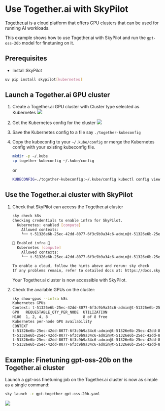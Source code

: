 # Use Together.ai with SkyPilot

[Together.ai](https://www.together.ai/) is a cloud platform that offers GPU clusters that can be used for running AI workloads.

This example shows how to use Together.ai with SkyPilot and run the `gpt-oss-20b` model for finetuning on it.

## Prerequisites

- Install SkyPilot

```bash
uv pip install skypilot[kubernetes]
```

## Launch a Together.ai GPU cluster

1. Create a Together.ai GPU cluster with Cluster type selected as Kubernetes
   ![](https://i.imgur.com/E9m0wEV.png)

2. Get the Kubernetes config for the cluster
   ![](https://i.imgur.com/90zxTXE.png)

3. Save the Kubernetes config to a file say `./together-kubeconfig`
4. Copy the kubeconfig to your `~/.kube/config` or merge the Kubernetes config with your existing kubeconfig file.
   ```bash
   mkdir -p ~/.kube
   cp together-kubeconfig ~/.kube/config
   ```
   or
   ```bash
   KUBECONFIG=./together-kubeconfig:~/.kube/config kubectl config view --flatten > /tmp/merged_kubeconfig && mv /tmp/merged_kubeconfig ~/.kube/config    
   ```


## Use the Together.ai cluster with SkyPilot

1. Check that SkyPilot can access the Together.ai cluster
   ```bash
   sky check k8s
   Checking credentials to enable infra for SkyPilot.
     Kubernetes: enabled [compute]
       Allowed contexts:
       └── t-51326e6b-25ec-42dd-8077-6f3c9b9a34c6-admin@t-51326e6b-25ec-42dd-8077-6f3c9b9a34c6: enabled.
   
   🎉 Enabled infra 🎉
     Kubernetes [compute]
       Allowed contexts:
       └── t-51326e6b-25ec-42dd-8077-6f3c9b9a34c6-admin@t-51326e6b-25ec-42dd-8077-6f3c9b9a34c6
   
   To enable a cloud, follow the hints above and rerun: sky check
   If any problems remain, refer to detailed docs at: https://docs.skypilot.co/en/latest/getting-started/installation.html
   ```
   Your Together.ai cluster is now accessible with SkyPilot.

2. Check the available GPUs on the cluster:
   ```bash
   sky show-gpus --infra k8s
   Kubernetes GPUs
   Context: t-51326e6b-25ec-42dd-8077-6f3c9b9a34c6-admin@t-51326e6b-25ec-42dd-8077-6f3c9b9a34c6
   GPU   REQUESTABLE_QTY_PER_NODE  UTILIZATION  
   H100  1, 2, 4, 8                8 of 8 free  
   Kubernetes per-node GPU availability
   CONTEXT                                                                              NODE                GPU   UTILIZATION  
   t-51326e6b-25ec-42dd-8077-6f3c9b9a34c6-admin@t-51326e6b-25ec-42dd-8077-6f3c9b9a34c6  cp-8ct86            -     0 of 0 free  
   t-51326e6b-25ec-42dd-8077-6f3c9b9a34c6-admin@t-51326e6b-25ec-42dd-8077-6f3c9b9a34c6  cp-fjqbt            -     0 of 0 free  
   t-51326e6b-25ec-42dd-8077-6f3c9b9a34c6-admin@t-51326e6b-25ec-42dd-8077-6f3c9b9a34c6  cp-hst5f            -     0 of 0 free  
   t-51326e6b-25ec-42dd-8077-6f3c9b9a34c6-admin@t-51326e6b-25ec-42dd-8077-6f3c9b9a34c6  gpu-dp-gsd6b-k4m4x  H100  8 of 8 free  
   ```


## Example: Finetuning gpt-oss-20b on the Together.ai cluster

Launch a gpt-oss finetuning job on the Together.ai cluster is now as simple as a single command:
```bash
sky launch -c gpt-together gpt-oss-20b.yaml
```

![](https://i.imgur.com/RMpEyjR.png)
